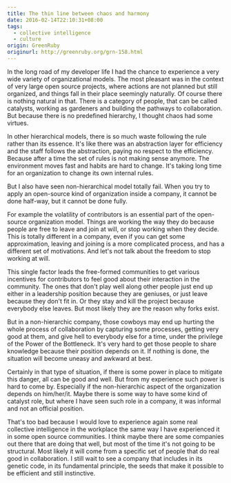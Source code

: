 ```yaml
---
title: The thin line between chaos and harmony
date: 2016-02-14T22:10:31+08:00
tags:
  - collective intelligence
  - culture
origin: GreenRuby
originurl: http://greenruby.org/grn-158.html
---
```

In the long road of my developer life I had the chance to experience a very
wide variety of organizational models. The most pleasant was in the context of
very large open source projects, where actions are not planned but still
organized, and things fall in their place seemingly naturally. Of course there
is nothing natural in that. There is a category of people, that can be called
catalysts, working as gardeners and building the pathways to collaboration.
But because there is no predefined hierarchy, I thought chaos had some
virtues.

In other hierarchical models, there is so much waste following the rule rather
than its essence. It's like there was an abstraction layer for efficiency and
the staff follows the abstraction, paying no respect to the efficiency.
Because after a time the set of rules is not making sense anymore. The
environment moves fast and habits are hard to change. It's taking long time
for an organization to change its own internal rules.

But I also have seen non-hierarchical model totally fail. When you try to
apply an open-source kind of organization inside a company, it cannot be done
half-way, but it cannot be done fully.

For example the volatility of contributors is an essential part of the
open-source organization model. Things are working the way they do because
people are free to leave and join at will, or stop working when they decide.
This is totally different in a company, even if you can get some
approximation, leaving and joining is a more complicated process, and has a
different set of motivations. And let's not talk about the freedom to stop
working at will.

This single factor leads the free-formed communities to get various incentives
for contributors to feel good about their interaction in the community. The
ones that don't play well along other people just end up either in a
leadership position because they are geniuses, or just leave because they
don't fit in. Or they stay and kill the project because everybody else leaves.
But most likely they are the reason why forks exist.

But in a non-hierarchic company, those cowboys may end up hurting the whole
process of collaboration by capturing some processes, getting very good at
them, and give hell to everybody else for a time, under the privilege of the
Power of the Bottleneck. It's very hard to get those people to share knowledge
because their position depends on it. If nothing is done, the situation will
become uneasy and awkward at best.

Certainly in that type of situation, if there is some power in place to
mitigate this danger, all can be good and well. But from my experience such
power is hard to come by. Especially if the non-hierarchic aspect of the
organization depends on him/her/it. Maybe there is some way to have some kind
of catalyst role, but where I have seen such role in a company, it was
informal and not an official position.

That's too bad because I would love to experience again some real collective
intelligence in the workplace the same way I have experienced it in some open
source communities. I think maybe there are some companies out there that are
doing that well, but most of the time it's not going to be structural. Most
likely it will come from a specific set of people that do real good in
collaboration. I still wait to see a company that includes in its genetic
code, in its fundamental principle, the seeds that make it possible to be
efficient and still instinctive.
